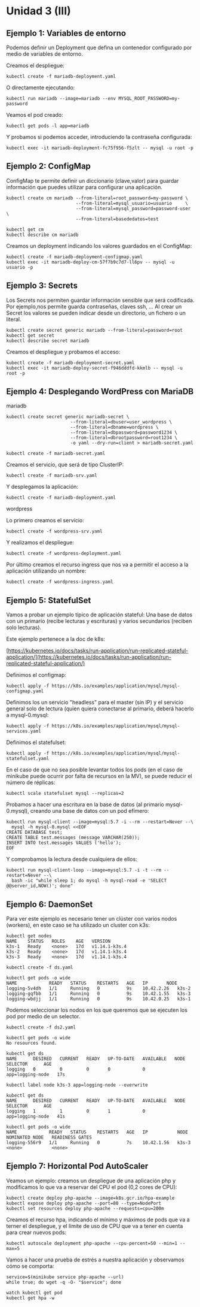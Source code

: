 # Unidad 3 (III)

## Ejemplo 1: Variables de entorno

Podemos definir un Deployment que defina un contenedor configurado por
medio de variables de entorno.

Creamos el despliegue:

    kubectl create -f mariadb-deployment.yaml

O directamente ejecutando:

    kubectl run mariadb --image=mariadb --env MYSQL_ROOT_PASSWORD=my-password

Veamos el pod creado:

    kubectl get pods -l app=mariadb

Y probamos si podemos acceder, introduciendo la contraseña configurada:

    kubectl exec -it mariadb-deployment-fc75f956-f5zlt -- mysql -u root -p

## Ejemplo 2: ConfigMap

ConfigMap te permite definir un diccionario (clave,valor) para guardar
información que puedes utilizar para configurar una aplicación.

    kubectl create cm mariadb --from-literal=root_password=my-password \
                              --from-literal=mysql_usuario=usuario     \
                              --from-literal=mysql_password=password-user \
                              --from-literal=basededatos=test

    kubectl get cm
    kubectl describe cm mariadb

Creamos un deployment indicando los valores guardados en el ConfigMap:

    kubectl create -f mariadb-deployment-configmap.yaml
    kubectl exec -it mariadb-deploy-cm-57f7b9c7d7-ll6pv -- mysql -u usuario -p

## Ejemplo 3: Secrets

Los Secrets nos permiten guardar información sensible que será
codificada. Por ejemplo,nos permite guarda contraseñas, claves ssh, ...
Al crear un Secret los valores se pueden indicar desde un directorio,
un fichero o un literal.

    kubectl create secret generic mariadb --from-literal=password=root
    kubectl get secret
    kubectl describe secret mariadb

Creamos el despliegue y probamos el acceso:

    kubectl create -f mariadb-deployment-secret.yaml
    kubectl exec -it mariadb-deploy-secret-f946dddfd-kkmlb -- mysql -u root -p

## Ejemplo 4: Desplegando WordPress con MariaDB


mariadb

    kubectl create secret generic mariadb-secret \
                            --from-literal=dbuser=user_wordpress \
                            --from-literal=dbname=wordpress \
                            --from-literal=dbpassword=password1234 \
                            --from-literal=dbrootpassword=root1234 \
                            -o yaml --dry-run=client > mariadb-secret.yaml

    kubectl create -f mariadb-secret.yaml 

Creamos el servicio, que será de tipo ClusterIP:

    kubectl create -f mariadb-srv.yaml 

Y desplegamos la aplicación:
    
    kubectl create -f mariadb-deployment.yaml

wordpress

Lo primero creamos el servicio:

    kubectl create -f wordpress-srv.yaml 

Y realizamos el despliegue:

    kubectl create -f wordpress-deployment.yaml 

Por último creamos el recurso ingress que nos va a permitir el acceso
a la aplicación utilizando un nombre:

    kubectl create -f wordpress-ingress.yaml


## Ejemplo 5: StatefulSet

Vamos a probar un ejemplo típico de aplicación stateful: Una base de
datos con un primario (recibe lecturas y escrituras) y varios
secundarios (reciben solo lecturas).

Este ejemplo pertenece a la doc de k8s:

[https://kubernetes.io/docs/tasks/run-application/run-replicated-stateful-application/](https://kubernetes.io/docs/tasks/run-application/run-replicated-stateful-application/)

Definimos el configmap:

    kubectl apply -f https://k8s.io/examples/application/mysql/mysql-configmap.yaml

Definimos los un servicio "headless" para el master (sin IP) y el
servicio general solo de lectura (quien quiera conectarse al primario,
deberá hacerlo a mysql-0.mysql:

    kubectl apply -f https://k8s.io/examples/application/mysql/mysql-services.yaml

Definimos el statefulset:

    kubectl apply -f https://k8s.io/examples/application/mysql/mysql-statefulset.yaml

En el caso de que no sea posible levantar todos los pods (en el caso
de minikube puede ocurrir por falta de recursos en la MV), se puede
reducir el número de réplicas:

    kubectl scale statefulset mysql --replicas=2
	
Probamos a hacer una escritura en la base de datos (al primario
mysql-0.mysql), creando una base de datos con un pod efímero:

```
kubectl run mysql-client --image=mysql:5.7 -i --rm --restart=Never --\
  mysql -h mysql-0.mysql <<EOF
CREATE DATABASE test;
CREATE TABLE test.messages (message VARCHAR(250));
INSERT INTO test.messages VALUES ('hello');
EOF
```

Y comprobamos la lectura desde cualquiera de ellos:

```
kubectl run mysql-client-loop --image=mysql:5.7 -i -t --rm --restart=Never --\
  bash -ic "while sleep 1; do mysql -h mysql-read -e 'SELECT @@server_id,NOW()'; done"
```

## Ejemplo 6: DaemonSet

Para ver este ejemplo es necesario tener un clúster con varios nodos
(workers), en este caso se ha utilizado un cluster con k3s:

    kubectl get nodes
    NAME    STATUS   ROLES    AGE   VERSION
    k3s-1   Ready    <none>   17d   v1.14.1-k3s.4
    k3s-2   Ready    <none>   17d   v1.14.1-k3s.4
    k3s-3   Ready    <none>   17d   v1.14.1-k3s.4

    kubectl create -f ds.yaml

    kubectl get pods -o wide
    NAME            READY   STATUS    RESTARTS   AGE   IP       NODE
    logging-5v4dh   1/1     Running   0          9s    10.42.2.26   k3s-2
    logging-gqfbb   1/1     Running   0          9s    10.42.1.55   k3s-3
    logging-wbdjj   1/1     Running   0          9s    10.42.0.25   k3s-1

Podemos seleccionar los nodos en los que queremos que se ejecuten los
pod por medio de un selector.

    kubectl create -f ds2.yaml

    kubectl get pods -o wide
    No resources found.

    kubectl get ds
    NAME      DESIRED   CURRENT   READY   UP-TO-DATE   AVAILABLE   NODE SELECTOR      AGE
    logging   0         0         0       0            0           app=logging-node   17s

    kubectl label node k3s-3 app=logging-node --overwrite

    kubectl get ds
    NAME      DESIRED   CURRENT   READY   UP-TO-DATE   AVAILABLE   NODE SELECTOR      AGE
    logging   1         1         0       1            0           app=logging-node   41s

    kubectl get pods -o wide
    NAME            READY   STATUS    RESTARTS   AGE   IP           NODE    NOMINATED NODE   READINESS GATES
    logging-556r9   1/1     Running   0          7s    10.42.1.56   k3s-3   <none>           <none>

## Ejemplo 7: Horizontal Pod AutoScaler

Veamos un ejemplo: creamos un despliegue de una aplicación php y
modificamos lo que va a reservar del CPU el pod (0,2 cores de CPU):

    kubectl create deploy php-apache --image=k8s.gcr.io/hpa-example
    kubectl expose deploy php-apache --port=80 --type=NodePort
    kubectl set resources deploy php-apache --requests=cpu=200m

Creamos el recurso hpa, indicando el mínimo y máximos de pods que va a
terner el despliegue, y el límite de uso de CPU que va a tener en
cuenta para crear nuevos pods:

    kubectl autoscale deployment php-apache --cpu-percent=50 --min=1 --max=5

Vamos a hacer una prueba de estrés a nuestra aplicación y observamos
cómo se comporta:

    service=$(minikube service php-apache --url)
    while true; do wget -q -O- "$service"; done

    watch kubectl get pod
    kubectl get hpa -w

